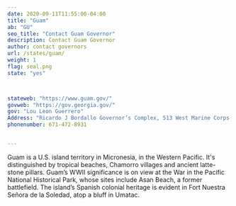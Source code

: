 ```yaml
---
date: 2020-09-11T11:55:00-04:00
title: "Guam"
ab: "GU"
seo_title: "Contact Guam Governor"
description: Contact Guam Governor
author: contact governors
url: /states/guam/
weight: 1
flag: seal.png
state: "yes"



stateweb: "https://www.guam.gov/"
govweb: "https://gov.georgia.gov/"
gov: "Lou Leon Guerrero"
Address: "Ricardo J Bordallo Governor’s Complex, 513 West Marine Corps Drive, Hagatna, GU 96910"
phonenumber: 671-472-8931


---
```

Guam is a U.S. island territory in Micronesia, in the Western Pacific. It's distinguished by tropical beaches, Chamorro villages and ancient latte-stone pillars. Guam’s WWII significance is on view at the War in the Pacific National Historical Park, whose sites include Asan Beach, a former battlefield. The island’s Spanish colonial heritage is evident in Fort Nuestra Señora de la Soledad, atop a bluff in Umatac. 